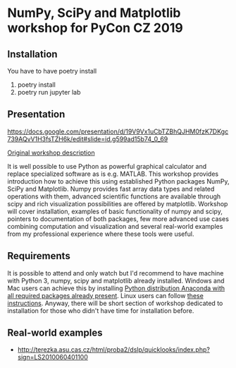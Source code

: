 # NumPy, SciPy and Matplotlib workshop for PyCon CZ 2019

## Installation

You have to have poetry install
1. poetry install
1. poetry run jupyter lab

## Presentation

https://docs.google.com/presentation/d/19V9Vx1uCbTZBhQJHM0fzK7DKgc739AQvV1H3fsTZH6k/edit#slide=id.g599ad15b74_0_69

[Original workshop description](https://cz.pycon.org/2019/programme/workshops/7/#main)

It is well possible to use Python as powerful graphical calculator and replace specialized
software as is e.g. MATLAB. This workshop provides introduction how to achieve this using
established Python packages NumPy, SciPy and Matplotlib. Numpy provides fast array data
types and related operations with them, advanced scientific functions are available through
scipy and rich visualization possibilities are offered by matplotlib. Workshop will cover
installation, examples of basic functionality of numpy and scipy, pointers to documentation
of both packages, few more advanced use cases combining computation and visualization and
several real-world examples from my professional experience where these tools were useful.

## Requirements

It is possible to attend and only watch but I'd recommend to have machine with Python 3,
numpy, scipy and matplotlib already installed. Windows and Mac users can achieve this
by installing
[Python distribution Anaconda with all required packages already present](https://www.anaconda.com/distribution/).
Linux users can follow [these instructions](https://www.scipy.org/install.html).
Anyway, there will be short section of workshop dedicated to installation for those
who didn't have time for installation before.

## Real-world examples

* http://terezka.asu.cas.cz/html/proba2/dslp/quicklooks/index.php?sign=LS2010060401100
